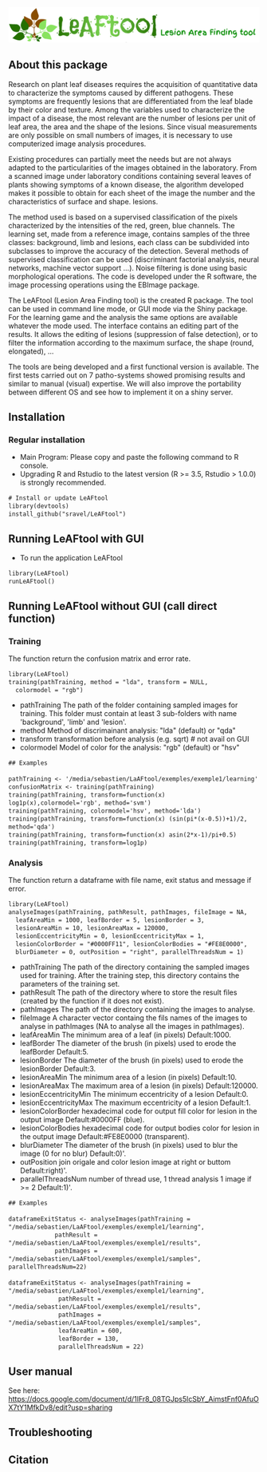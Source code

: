 ![LeAFtool Logo](/inst/app/www/LeAFtool-long.png)

## About this package

Research on plant leaf diseases requires the acquisition of quantitative data to characterize the symptoms caused by different pathogens. These symptoms are frequently lesions that are differentiated from the leaf blade by their color and texture. Among the variables used to characterize the impact of a disease, the most relevant are the number of lesions per unit of leaf area, the area and the shape of the lesions. Since visual measurements are only possible on small numbers of images, it is necessary to use computerized image analysis procedures.

Existing procedures can partially meet the needs but are not always adapted to the particularities of the images obtained in the laboratory. From a scanned image under laboratory conditions containing several leaves of plants showing symptoms of a known disease, the algorithm developed makes it possible to obtain for each sheet of the image the number and the characteristics of surface and shape. lesions.

The method used is based on a supervised classification of the pixels characterized by the intensities of the red, green, blue channels. The learning set, made from a reference image, contains samples of the three classes: background, limb and lesions, each class can be subdivided into subclasses to improve the accuracy of the detection. Several methods of supervised classification can be used (discriminant factorial analysis, neural networks, machine vector support ...). Noise filtering is done using basic morphological operations. The code is developed under the R software, the image processing operations using the EBImage package.

The LeAFtool (Lesion Area Finding tool) is the created R package. The tool can be used in command line mode, or GUI mode via the Shiny package.
For the learning game and the analysis the same options are available whatever the mode used. The interface contains an editing part of the results. It allows the editing of lesions (suppression of false detection), or to filter the information according to the maximum surface, the shape (round, elongated), ...

The tools are being developed and a first functional version is available. The first tests carried out on 7 patho-systems showed promising results and similar to manual (visual) expertise. We will also improve the portability between different OS and see how to implement it on a shiny server.

## Installation
### Regular installation

  * Main Program: Please copy and paste the following command to R console.
  * Upgrading R and Rstudio to the latest version (R >= 3.5, Rstudio > 1.0.0) is strongly recommended.

```
# Install or update LeAFtool
library(devtools)
install_github("sravel/LeAFtool")

```

## Running LeAFtool with GUI

* To run the application LeAFtool
```
library(LeAFtool)
runLeAFtool()
```

## Running LeAFtool without GUI (call direct function)

### Training

The function return the confusion matrix and error rate.

```
library(LeAFtool)
training(pathTraining, method = "lda", transform = NULL,
  colormodel = "rgb")
```
* pathTraining	The path of the folder containing sampled images for training. This folder must contain at least 3 sub-folders with name 'background', 'limb' and 'lesion'.
* method	Method of discrimainant analysis: "lda" (default) or "qda"
* transform	 transformation before analysis (e.g. sqrt) # not avail on GUI
* colormodel	 Model of color for the analysis: "rgb" (default) or "hsv"

```
## Examples

pathTraining <- '/media/sebastien/LaAFtool/exemples/exemple1/learning'
confusionMatrix <- training(pathTraining)
training(pathTraining, transform=function(x) log1p(x),colormodel='rgb', method='svm')
training(pathTraining, colormodel='hsv', method='lda')
training(pathTraining, transform=function(x) (sin(pi*(x-0.5))+1)/2, method='qda')
training(pathTraining, transform=function(x) asin(2*x-1)/pi+0.5)
training(pathTraining, transform=log1p)
```

### Analysis

The function return a dataframe with file name, exit status and message if error.

```
library(LeAFtool)
analyseImages(pathTraining, pathResult, pathImages, fileImage = NA,
  leafAreaMin = 1000, leafBorder = 5, lesionBorder = 3,
  lesionAreaMin = 10, lesionAreaMax = 120000,
  lesionEccentricityMin = 0, lesionEccentricityMax = 1,
  lesionColorBorder = "#0000FF11", lesionColorBodies = "#FE8E0000",
  blurDiameter = 0, outPosition = "right", parallelThreadsNum = 1)
```
* pathTraining	The path of the directory containing the sampled images used for training. After the training step, this directory contains the parameters of the training set.
* pathResult	The path of the directory where to store the result files (created by the function if it does not exist).
* pathImages	The path of the directory containing the images to analyse.
* fileImage	A character vector containg the fils names of the images to analyse in pathImages (NA to analyse all the images in pathImages).
* leafAreaMin	The minimum area of a leaf (in pixels) Default:1000.
* leafBorder	The diameter of the brush (in pixels) used to erode the leafBorder Default:5.
* lesionBorder	The diameter of the brush (in pixels) used to erode the lesionBorder Default:3.
* lesionAreaMin	The minimum area of a lesion (in pixels) Default:10.
* lesionAreaMax	The maximum area of a lesion (in pixels) Default:120000.
* lesionEccentricityMin	The minimum eccentricity of a lesion Default:0.
* lesionEccentricityMax	The maximum eccentricity of a lesion Default:1.
* lesionColorBorder	hexadecimal code for output fill color for lesion in the output image Default:#0000FF (blue).
* lesionColorBodies	hexadecimal code for output bodies color for lesion in the output image Default:#FE8E0000 (transparent).
* blurDiameter	The diameter of the brush (in pixels) used to blur the image (0 for no blur) Default:0)'.
* outPosition	join origale and color lesion image at right or buttom Default:right)'.
* parallelThreadsNum	number of thread use, 1 thread analysis 1 image if >= 2 Default:1)'.

```
## Examples

dataframeExitStatus <- analyseImages(pathTraining = "/media/sebastien/LaAFtool/exemples/exemple1/learning",
             pathResult = "/media/sebastien/LaAFtool/exemples/exemple1/results",
             pathImages = "/media/sebastien/LaAFtool/exemples/exemple1/samples", parallelThreadsNum=22)

dataframeExitStatus <- analyseImages(pathTraining = "/media/sebastien/LaAFtool/exemples/exemple1/learning",
              pathResult = "/media/sebastien/LaAFtool/exemples/exemple1/results",
              pathImages = "/media/sebastien/LaAFtool/exemples/exemple1/samples",
              leafAreaMin = 600,
              leafBorder = 130,
              parallelThreadsNum = 22)
```

## User manual

See here: https://docs.google.com/document/d/1lFr8_08TGJps5lcSbY_AimstFnf0AfuOX7tY1MfkDv8/edit?usp=sharing

## Troubleshooting

## Citation
